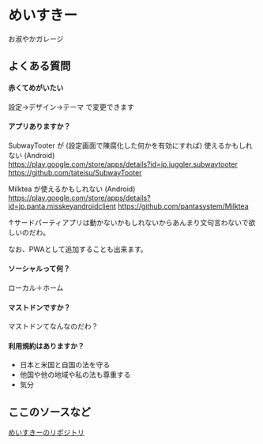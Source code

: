 # めいすきー
お淑やかガレージ

## よくある質問

#### 赤くてめがいたい
設定→デザイン→テーマ で変更できます

#### アプリありますか？
SubwayTooter が (設定画面で陳腐化した何かを有効にすれば) 使えるかもしれない (Android)  
https://play.google.com/store/apps/details?id=jp.juggler.subwaytooter  
https://github.com/tateisu/SubwayTooter

Milktea が使えるかもしれない (Android)  
https://play.google.com/store/apps/details?id=jp.panta.misskeyandroidclient
https://github.com/pantasystem/Milktea

↑サードパーティアプリは動かないかもしれないからあんまり文句言わないで欲しいのだわ。

なお、PWAとして追加することも出来ます。

#### ソーシャルって何？  
ローカル＋ホーム

#### マストドンですか？
マストドンてなんなのだわ？

#### 利用規約はありますか？
- 日本と米国と自国の法を守る
- 他国や他の地域や私の法も尊重する
- 気分

## ここのソースなど

[めいすきーのリポジトリ](https://github.com/mei23/misskey/tree/mei-m544)  
